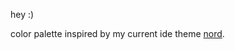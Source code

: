 hey :)

color palette inspired by my current ide theme [nord](https://www.nordtheme.com/docs/colors-and-palettes).
